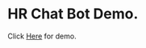 # HR Chat Bot Demo.
Click <a target="_blank" href="https://mecurialminds.github.io/chat_bot/Hr_bot/index.html">Here</a> for demo.
